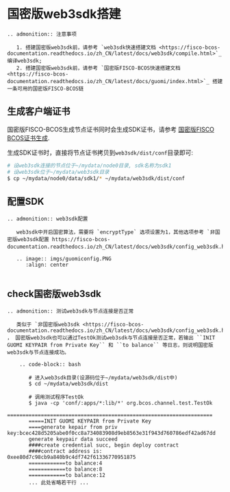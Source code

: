 # 国密版web3sdk搭建

```eval_rst
.. admonition:: 注意事项

   1. 搭建国密版web3sdk前，请参考 `web3sdk快速搭建文档 <https://fisco-bcos-documentation.readthedocs.io/zh_CN/latest/docs/web3sdk/compile.html>`_ 编译web3sdk;
   2. 搭建国密版web3sdk前，请参考 `国密版FISCO-BCOS快速搭建文档 <https://fisco-bcos-documentation.readthedocs.io/zh_CN/latest/docs/guomi/index.html>`_ 搭建一条可用的国密版FISCO-BCOS链

```

## 生成客户端证书

国密版FISCO-BCOS生成节点证书同时会生成SDK证书，请参考 [国密版FISCO BCOS证书生成](https://fisco-bcos-documentation.readthedocs.io/zh_CN/latest/docs/guomi/gen_cert.html#sdk).

生成SDK证书时，直接将节点证书拷贝到`web3sdk/dist/conf`目录即可:

```bash
# 设web3sdk连接的节点位于~/mydata/node0目录, sdk名称为sdk1
# 设web3sdk位于~/mydata/web3sdk目录
$ cp ~/mydata/node0/data/sdk1/* ~/mydata/web3sdk/dist/conf
```


## 配置SDK

```eval_rst
.. admonition:: web3sdk配置

   web3sdk中开启国密算法，需要将 `encryptType` 选项设置为1，其他选项参考 `非国密版web3sdk配置 https://fisco-bcos-documentation.readthedocs.io/zh_CN/latest/docs/web3sdk/config_web3sdk.html>`_：

   .. image:: imgs/guomiconfig.PNG
      :align: center


```


## check国密版web3sdk

```eval_rst
.. admonition:: 测试web3sdk与节点连接是否正常

   类似于 `非国密版web3sdk <https://fisco-bcos-documentation.readthedocs.io/zh_CN/latest/docs/web3sdk/config_web3sdk.html>`_ ， 国密版web3sdk也可以通过TestOk测试web3sdk与节点连接是否正常，若输出 ``INIT GUOMI KEYPAIR from Private Key`` 和 ``to balance`` 等日志，则说明国密版web3sdk与节点连接成功。

    .. code-block:: bash
    
       # 进入web3sdk目录(设源码位于~/mydata/web3sdk/dist中)
       $ cd ~/mydata/web3sdk/dist
       
       # 调用测试程序TestOk
       $ java -cp 'conf/:apps/*:lib/*' org.bcos.channel.test.TestOk
       ===================================================================
       =====INIT GUOMI KEYPAIR from Private Key
       ====generate kepair from priv key:bcec428d5205abe0f0cc8a734083908d9eb8563e31f943d760786edf42ad67dd
       generate keypair data succeed
       ####create credential succ, begin deploy contract
       ####contract address is: 0xee80d7c98cb9a840b9c4df742f61336770951875
       ============to balance:4
       ============to balance:8
       ============to balance:12
       ... 此处省略若干行 ...

```

